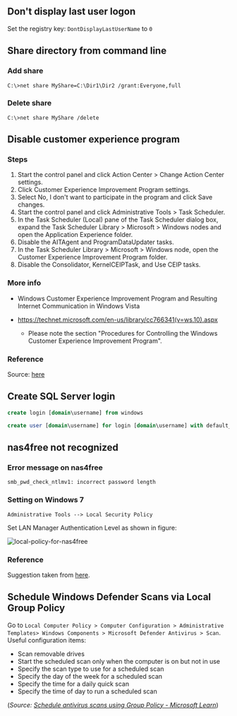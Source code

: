 ## Don't display last user logon

Set the registry key: `DontDisplayLastUserName` to `0`

## Share directory from command line
### Add share
```
C:\>net share MyShare=C:\Dir1\Dir2 /grant:Everyone,full
```
### Delete share
```
C:\>net share MyShare /delete
```

## Disable customer experience program
### Steps
1. Start the control panel and click Action Center > Change Action Center settings.
1. Click Customer Experience Improvement Program settings.
1. Select No, I don't want to participate in the program and click Save changes.
1. Start the control panel and click Administrative Tools > Task Scheduler.
1. In the Task Scheduler (Local) pane of the Task Scheduler dialog box, expand the Task Scheduler Library > Microsoft > Windows nodes and open the Application Experience folder.
1. Disable the AITAgent and ProgramDataUpdater tasks.
1.  In the Task Scheduler Library > Microsoft > Windows node, open the Customer Experience Improvement Program folder.
1. Disable the Consolidator, KernelCEIPTask, and Use CEIP tasks.

### More info
* Windows Customer Experience Improvement Program and Resulting Internet Communication in Windows Vista

* https://technet.microsoft.com/en-us/library/cc766341(v=ws.10).aspx
  * Please note the section "Procedures for Controlling the Windows Customer Experience Improvement Program".

### Reference
Source: [here](https://social.technet.microsoft.com/Forums/windows/en-US/0439e00b-f44a-40ac-999c-e574cb575ba9/user-logoff-notification-for-customer-experience-improvement-program?forum=w7itprogeneral)

## Create SQL Server login
```sql
create login [domain\username] from windows
```

```sql
create user [domain\username] for login [domain\username] with default_schema=[dbo]
```

## nas4free not recognized
### Error message on nas4free
`smb_pwd_check_ntlmv1: incorrect password length`

### Setting on Windows 7
`Administrative Tools --> Local Security Policy`

Set LAN Manager Authentication Level as shown in figure:

![local-policy-for-nas4free](https://user-images.githubusercontent.com/80605254/212574910-922f7cb5-03c2-45d3-a74e-5ee4978635a1.png)

### Reference
Suggestion taken from [here](http://www.snbforums.com/threads/incorrect-password-length-in-logs.7850).

## Schedule Windows Defender Scans via Local Group Policy
Go to `Local Computer Policy > Computer Configuration > Administrative Templates> Windows Components > Microsoft Defender Antivirus > Scan`.  Useful configuration items:
* Scan removable drives
* Start the scheduled scan only when the computer is on but not in use
* Specify the scan type to use for a scheduled scan
* Specify the day of the week for a scheduled scan
* Specify the time for a daily quick scan
* Specify the time of day to run a scheduled scan

(*Source: [Schedule antivirus scans using Group Policy - Microsoft Learn](https://learn.microsoft.com/en-us/microsoft-365/security/defender-endpoint/schedule-antivirus-scans-group-policy?view=o365-worldwide)*)
